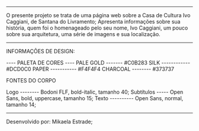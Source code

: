________________________________________________________

O presente projeto se trata de uma página web sobre a 
Casa de Cultura Ivo Caggiani, de Santana do Livramento;
Apresenta informações sobre sua história, quem foi o 
homenageado pelo seu nome, Ivo Caggiani, um pouco sobre
 sua arquitetura, uma série de imagens e sua localização.
________________________________________________________

INFORMAÇÕES DE DESIGN:

---- PALETA DE CORES ----
PALE GOLD ------- #C0B283
SILK ------------ #DCD0C0
PAPER ----------- #F4F4F4
CHARCOAL -------- #373737

FONTES DO CORPO

Logo -------- Bodoni FLF, bold-italic, tamanho 40;
Subtítulos ----- Open Sans, bold, uppercase, tamanho 15;
Texto ---------- Open Sans, normal, tamanho 14;
________________________________________________________
Desenvolvido por: Mikaela Estrade;